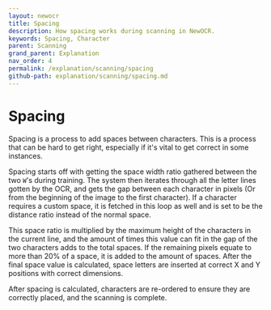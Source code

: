 ```yaml
---
layout: newocr
title: Spacing
description: How spacing works during scanning in NewOCR.
keywords: Spacing, Character
parent: Scanning
grand_parent: Explanation
nav_order: 4
permalink: /explanation/scanning/spacing
github-path: explanation/scanning/spacing.md
---
```


# Spacing

Spacing is a process to add spaces between characters. This is a process that can be hard to get right, especially if it's vital to get correct in some instances.

Spacing starts off with getting the space width ratio gathered between the two `W`'s during training. The system then iterates through all the letter lines gotten by the OCR, and gets the gap between each character in pixels (Or from the beginning of the image to the first character). If a character requires a custom space, it is fetched in this loop as well and is set to be the distance ratio instead of the normal space.

<src data-gh="https://github.com/MSPaintIDE/NewOCR/blob/7aa211108c8da4d7900b4e89442b1a003dfe1c3e/src/main/java/com/uddernetworks/newocr/recognition/OCRScan.java#L183-L197">This space ratio is multiplied by the maximum height of the characters in the current line, and the amount of times this value can fit in the gap of the two characters adds to the total spaces.</src> <src data-gh="https://github.com/MSPaintIDE/NewOCR/blob/7aa211108c8da4d7900b4e89442b1a003dfe1c3e/src/main/java/com/uddernetworks/newocr/recognition/OCRScan.java#L226-L231">If the remaining pixels equate to more than 20% of a space, it is added to the amount of spaces.</src> <src data-gh="https://github.com/MSPaintIDE/NewOCR/blob/7aa211108c8da4d7900b4e89442b1a003dfe1c3e/src/main/java/com/uddernetworks/newocr/recognition/OCRScan.java#L212-L214">After the final space value is calculated, space letters are inserted at correct X and Y positions with correct dimensions.</src>

After spacing is calculated, characters are re-ordered to ensure they are correctly placed, and the scanning is complete.